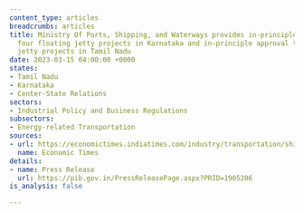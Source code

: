 ```yaml
---
content_type: articles
breadcrumbs: articles
title: Ministry Of Ports, Shipping, and Waterways provides in-principle approval to
  four floating jetty projects in Karnataka and in-principle approval to four floating
  jetty projects in Tamil Nadu
date: 2023-03-15 04:00:00 +0000
states:
- Tamil Nadu
- Karnataka
- Center-State Relations
sectors:
- Industrial Policy and Business Regulations
subsectors:
- Energy-related Transportation
sources:
- url: https://economictimes.indiatimes.com/industry/transportation/shipping-/-transport/centre-sanctions-eight-floating-jetty-projects-in-karnataka-tamil-nadu/articleshow/98514525.cms
  name: Economic Times
details:
- name: Press Release
  url: https://pib.gov.in/PressReleasePage.aspx?PRID=1905206
is_analysis: false

---
```


